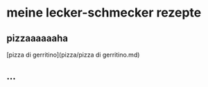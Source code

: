 # meine lecker-schmecker rezepte

## pizzaaaaaaha

[pizza di gerritino](pizza/pizza di gerritino.md)

## ...
